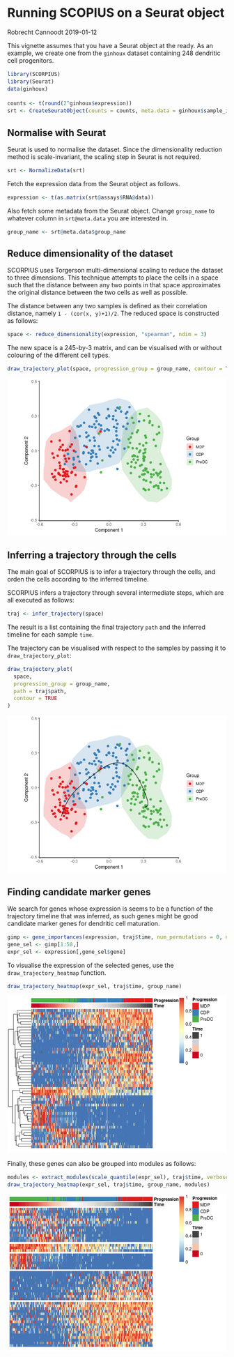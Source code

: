 Running SCOPIUS on a Seurat object
================
Robrecht Cannoodt
2019-01-12

<!-- github markdown built using 
rmarkdown::render("vignettes/seurat.Rmd", output_format = "github_document")
-->

This vignette assumes that you have a Seurat object at the ready. As an
example, we create one from the `ginhoux` dataset containing 248
dendritic cell progenitors.

``` r
library(SCORPIUS)
library(Seurat)
data(ginhoux)

counts <- t(round(2^ginhoux$expression))
srt <- CreateSeuratObject(counts = counts, meta.data = ginhoux$sample_info)
```

## Normalise with Seurat

Seurat is used to normalise the dataset. Since the dimensionality
reduction method is scale-invariant, the scaling step in Seurat is not
required.

``` r
srt <- NormalizeData(srt)
```

Fetch the expression data from the Seurat object as follows.

``` r
expression <- t(as.matrix(srt@assays$RNA@data))
```

Also fetch some metadata from the Seurat object. Change `group_name` to
whatever column in `srt@meta.data` you are interested in.

``` r
group_name <- srt@meta.data$group_name 
```

## Reduce dimensionality of the dataset

SCORPIUS uses Torgerson multi-dimensional scaling to reduce the dataset
to three dimensions. This technique attempts to place the cells in a
space such that the distance between any two points in that space
approximates the original distance between the two cells as well as
possible.

The distance between any two samples is defined as their correlation
distance, namely `1 - (cor(x, y)+1)/2`. The reduced space is constructed
as follows:

``` r
space <- reduce_dimensionality(expression, "spearman", ndim = 3)
```

The new space is a 245-by-3 matrix, and can be visualised with or
without colouring of the different cell
types.

``` r
draw_trajectory_plot(space, progression_group = group_name, contour = TRUE)
```

![](seurat_files/figure-gfm/show_dimred-1.png)<!-- -->

## Inferring a trajectory through the cells

The main goal of SCORPIUS is to infer a trajectory through the cells,
and orden the cells according to the inferred timeline.

SCORPIUS infers a trajectory through several intermediate steps, which
are all executed as follows:

``` r
traj <- infer_trajectory(space)
```

The result is a list containing the final trajectory `path` and the
inferred timeline for each sample `time`.

The trajectory can be visualised with respect to the samples by passing
it to `draw_trajectory_plot`:

``` r
draw_trajectory_plot(
  space, 
  progression_group = group_name,
  path = traj$path,
  contour = TRUE
)
```

![](seurat_files/figure-gfm/plot_trajectory-1.png)<!-- -->

## Finding candidate marker genes

We search for genes whose expression is seems to be a function of the
trajectory timeline that was inferred, as such genes might be good
candidate marker genes for dendritic cell
maturation.

``` r
gimp <- gene_importances(expression, traj$time, num_permutations = 0, num_threads = 8)
gene_sel <- gimp[1:50,]
expr_sel <- expression[,gene_sel$gene]
```

To visualise the expression of the selected genes, use the
`draw_trajectory_heatmap` function.

``` r
draw_trajectory_heatmap(expr_sel, traj$time, group_name)
```

![](seurat_files/figure-gfm/visualise_tafs-1.png)<!-- -->

Finally, these genes can also be grouped into modules as
follows:

``` r
modules <- extract_modules(scale_quantile(expr_sel), traj$time, verbose = FALSE)
draw_trajectory_heatmap(expr_sel, traj$time, group_name, modules)
```

![](seurat_files/figure-gfm/moduled_tafs-1.png)<!-- -->
